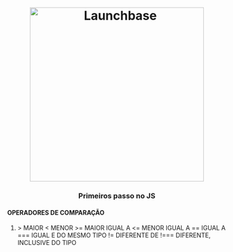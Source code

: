 <h1 align="center">
    <img alt="Launchbase" src="https://img.icons8.com/color/480/000000/javascript-logo-1.png" width="400px" />
</h1>

<h3 align="center">
 Primeiros passo no JS
</h3>

<h4>OPERADORES DE COMPARAÇÃO</h4>
<ol>
    
<li> 
> MAIOR
< MENOR
>= MAIOR IGUAL A
<= MENOR IGUAL A
== IGUAL A
=== IGUAL E DO MESMO TIPO
!= DIFERENTE DE
!===  DIFERENTE, INCLUSIVE DO TIPO

</li> 


    
</ol>
